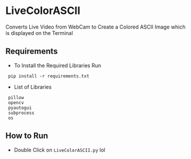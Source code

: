# LiveColorASCII
Converts Live Video from WebCam to Create a Colored ASCII Image which is displayed on the Terminal

## Requirements
 - To Install the Required Libraries Run
 ```
  pip install -r requirements.txt 
 ```
 - List of Libraries
 ```
  pillow
  opencv
  pyautogui
  subprocess
  os
 ```

## How to Run
 - Double Click on ` LiveColorASCII.py ` lol
    
